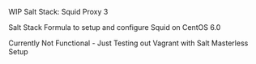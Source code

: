 WIP Salt Stack: Squid Proxy 3

Salt Stack Formula to setup and configure Squid on CentOS 6.0
 
Currently Not Functional - Just Testing out Vagrant with Salt Masterless Setup
